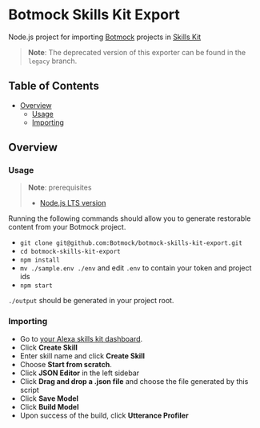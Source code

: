 # Botmock Skills Kit Export

Node.js project for importing [Botmock](https://botmock.com) projects in [Skills Kit](https://developer.amazon.com/en-US/alexa/alexa-skills-kit)

> **Note**: The deprecated version of this exporter can be found in the `legacy` branch.

## Table of Contents

* [Overview](#overview)
  * [Usage](#usage)
  * [Importing](#importing)

## Overview

### Usage

> **Note**: prerequisites
> - [Node.js LTS version](https://nodejs.org/en/)

Running the following commands should allow you to generate restorable content from your Botmock project.

- `git clone git@github.com:Botmock/botmock-skills-kit-export.git`
- `cd botmock-skills-kit-export`
- `npm install`
- `mv ./sample.env ./env` and edit `.env` to contain your token and project ids
- `npm start`

`./output` should be generated in your project root.

### Importing

- Go to [your Alexa skills kit dashboard](https://developer.amazon.com/alexa/console/ask).
- Click **Create Skill**
- Enter skill name and click **Create Skill**
- Choose **Start from scratch**.
- Click **JSON Editor** in the left sidebar
- Click **Drag and drop a .json file** and choose the file generated by this script
- Click **Save Model**
- Click **Build Model**
- Upon success of the build, click **Utterance Profiler**
